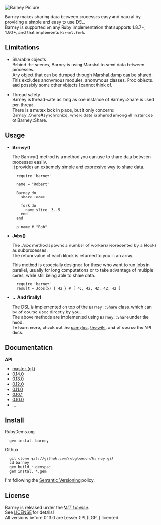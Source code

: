  ![Barney Picture](http://i.imgur.com/VblLQ.png)

Barney makes sharing data between processes easy and natural by providing a simple and easy to use DSL.  
Barney is supported on any Ruby implementation that supports 1.8.7+, 1.9.1+, and that implements `Kernel.fork`.

Limitations  
-----------

* Sharable objects  
  Behind the scenes, Barney is using Marshal to send data between processes.   
  Any object that can be dumped through Marshal.dump can be shared.  
  This excludes anonymous modules, anonymous classes, Proc objects, and possibly some other objects I cannot think of.

* Thread safety  
  Barney is thread-safe as long as one instance of Barney::Share is used per-thread.  
  There is a mutex lock in place, but it only concerns Barney::Share#synchronize, where data is shared among all 
  instances of Barney::Share.

Usage
-----

* **Barney()**

    The Barney() method is a method you can use to share data between processes easily.  
    It provides an extremely simple and expressive way to share data.


        require 'barney'
        
        name = "Robert"
        
        Barney do
          share :name

          fork do
            name.slice! 3..5
          end
        end

        p name # "Rob"


* **Jobs()**

    The _Jobs_ method spawns a number of workers(represented by a block) as subprocesses.  
    The return value of each block is returned to you in an array.

    This method is especially designed for those who want to run jobs in parallel, usually for 
    long computations or to take advantage of multiple cores, while still being able to share data.
        
        require 'barney'
        result = Jobs(5) { 42 } # [ 42, 42, 42, 42, 42 ]

* **… And finally!**

    The DSL is implemented on top of the `Barney::Share` class, which can be of course used directly by you.  
    The above methods are implemented using `Barney::Share` under the hood.  
    To learn more, check out the [samples](https://github.com/robgleeson/barney/tree/master/samples),
    [the wiki](https://github.com/robgleeson/barney/wiki), and of course the API docs.
    
Documentation
--------------

**API**  

* [master (git)](http://rubydoc.info/github/robgleeson/barney/master/)
* [0.14.0](http://rubydoc.info/gems/barney/0.14.0/)
* [0.13.0](http://rubydoc.info/gems/barney/0.13.0/)
* [0.12.0](http://rubydoc.info/gems/barney/0.12.0/)
* [0.11.0](http://rubydoc.info/gems/barney/0.11.0/)
* [0.10.1](http://rubydoc.info/gems/barney/0.10.1/)  
* [0.10.0](http://rubydoc.info/gems/barney/0.10.0/)
* …



Install
--------

RubyGems.org  

      gem install barney

Github  

      git clone git://github.com/robgleeson/barney.git
      cd barney
      gem build *.gemspec
      gem install *.gem

I'm following the [Semantic Versioning](http://www.semver.org) policy.  

License
--------

Barney is released under the [_MIT License_](http://en.wikipedia.org/wiki/MIT_License).  
See [LICENSE](http://github.com/robgleeson/barney/blob/master/README.md) for details!  
All versions before 0.13.0 are Lesser GPL(LGPL) licensed.


